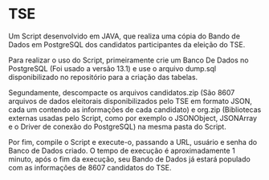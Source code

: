 # TSE
Um Script desenvolvido em JAVA, que realiza uma cópia do Bando de Dados em PostgreSQL dos candidatos participantes da eleição do TSE.

Para realizar o uso do Script, primeiramente crie um Banco De Dados no PostgreSQL (Foi usado a versão 13.1) e use o arquivo dump.sql disponibilizado no repositório para a criação das tabelas.

Segundamente, descompacte os arquivos candidatos.zip (São 8607 arquivos de dados eleitorais disponibilizados pelo TSE em formato JSON, cada um contendo as informações de cada candidato) e org.zip (Bibliotecas externas usadas pelo Script, como por exemplo o JSONObject, JSONArray e o Driver de conexão do PostgreSQL) na mesma pasta do Script.

Por fim, compile o Script e execute-o, passando a URL, usuário e senha do Banco de Dados criado. O tempo de execução é aproximadamente 1 minuto, após o fim da execução, seu Bando de Dados já estará populado com as informações de 8607 candidatos do TSE.

